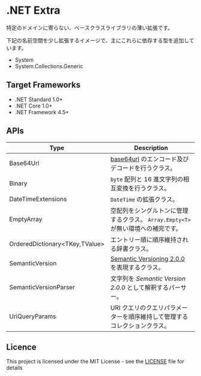 # .NET Extra
特定のドメインに寄らない、ベースクラスライブラリの薄い拡張です。

下記の名前空間を少し拡張するイメージで、主にこれらに依存する型を追加しています。

- System
- System.Collections.Generic


## Target Frameworks
- .NET Standard 1.0+
- .NET Core 1.0+
- .NET Framework 4.5+


## APIs
| Type                           | Description |
| ---                            | ---         |
| Base64Url                      | [base64url](https://tools.ietf.org/html/rfc4648#page-7) のエンコード及びデコードを行うクラス。 |
| Binary                         | `byte` 配列と 16 進文字列の相互変換を行うクラス。 |
| DateTimeExtensions             | `DateTime` の拡張クラス。 |
| EmptyArray                     | 空配列をシングルトンに管理するクラス。 `Array.Empty<T>` が無い環境への補完です。 |
| OrderedDictionary<TKey,TValue> | エントリー順に順序維持される辞書クラス。 |
| SemanticVersion                | [Semantic Versioning 2.0.0](https://semver.org/) を表現するクラス。 |
| SemanticVersionParser          | 文字列を *Semantic Version 2.0.0* として解釈するパーサー。 |
| UriQueryParams                 | URI クエリのクエリパラメーターを順序維持して管理するコレクションクラス。 |


## Licence
This project is licensed under the MIT License - see the [LICENSE](LICENSE) file for details
